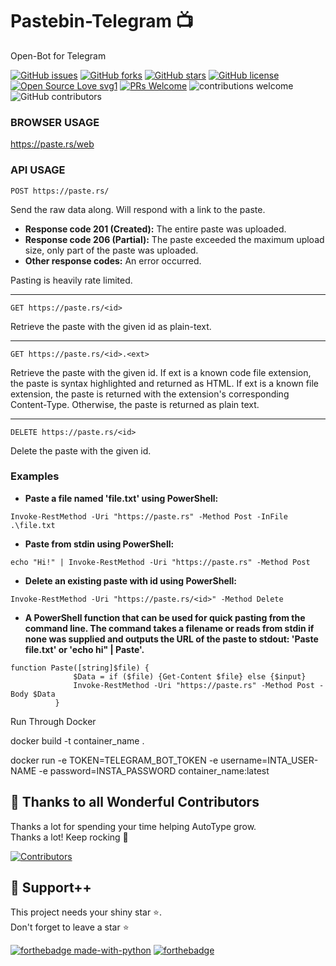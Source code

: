 # Pastebin-Telegram 📺

Open-Bot for Telegram


[![GitHub issues](https://img.shields.io/github/issues/Mr-Sunglasses/pastebin-telegram)](https://github.com/Mr-Sunglasses/pastebin-telegram/issues)
[![GitHub forks](https://img.shields.io/github/forks/Mr-Sunglasses/pastebin-telegram)](https://github.com/Mr-Sunglasses/pastebin-telegram/network)
[![GitHub stars](https://img.shields.io/github/stars/Mr-Sunglasses/pastebin-telegram)](https://github.com/Mr-Sunglasses/pastebin-telegram/stargazers)
[![GitHub license](https://img.shields.io/github/license/Mr-Sunglasses/pastebin-telegram)](https://github.com/Mr-Sunglasses/pastebin-telegram/blob/main/LICENSE)
[![Open Source Love svg1](https://badges.frapsoft.com/os/v1/open-source.svg?v=103)](https://github.com/ellerbrock/open-source-badges/) [![PRs Welcome](https://img.shields.io/badge/PRs-welcome-brightgreen.svg?style=flat-square)](http://makeapullrequest.com) ![contributions welcome](https://img.shields.io/static/v1.svg?label=Contributions&message=Welcome&color=0059b3&style=flat-square) ![GitHub contributors](https://img.shields.io/github/contributors-anon/Mr-Sunglasses/pastebin-telegram) 
<br>





### BROWSER USAGE

https://paste.rs/web

### API USAGE
`POST https://paste.rs/`

Send the raw data along. Will respond with a link to the paste.

- **Response code 201 (Created):**
The entire paste was uploaded.
- **Response code 206 (Partial):**
The paste exceeded the maximum upload size, only part of the paste was uploaded.
- **Other response codes:**
An error occurred.

Pasting is heavily rate limited.

---
`GET https://paste.rs/<id>`

Retrieve the paste with the given id as plain-text.

---

`GET https://paste.rs/<id>.<ext>`

Retrieve the paste with the given id. If ext is a known code file extension, the paste is syntax highlighted and returned as HTML. If ext is a known file extension, the paste is returned with the extension's corresponding Content-Type. Otherwise, the paste is returned as plain text.

---

`DELETE https://paste.rs/<id>`

Delete the paste with the given id.

### Examples

- **Paste a file named 'file.txt' using PowerShell:**

`Invoke-RestMethod -Uri "https://paste.rs" -Method Post -InFile .\file.txt`

- **Paste from stdin using PowerShell:**

`echo "Hi!" | Invoke-RestMethod -Uri "https://paste.rs" -Method Post`

- **Delete an existing paste with id <id> using PowerShell:**

`Invoke-RestMethod -Uri "https://paste.rs/<id>" -Method Delete`

- **A PowerShell function that can be used for quick pasting from the command line. The command takes a filename or reads from stdin if none was supplied and outputs the URL of the paste to stdout: 'Paste file.txt' or 'echo hi" | Paste'.**

```
function Paste([string]$file) {
              $Data = if ($file) {Get-Content $file} else {$input}
              Invoke-RestMethod -Uri "https://paste.rs" -Method Post -Body $Data
          }
```

Run Through Docker

docker build -t container_name .

docker run -e TOKEN=TELEGRAM_BOT_TOKEN -e username=INTA_USER-NAME -e password=INSTA_PASSWORD container_name:latest

## 💪 Thanks to all Wonderful Contributors

Thanks a lot for spending your time helping AutoType grow.   
Thanks a lot! Keep rocking 🍻

[![Contributors](https://contrib.rocks/image?repo=Mr-Sunglasses/pastebin-telegram)](https://github.com/Mr-Sunglasses/pastebin-telegram/graphs/contributors)

## 🙏 Support++

This project needs your shiny star ⭐.   
Don't forget to leave a star ⭐️

[![forthebadge made-with-python](http://ForTheBadge.com/images/badges/made-with-python.svg)](https://www.python.org/)  [![forthebadge](https://forthebadge.com/images/badges/built-with-love.svg)](https://forthebadge.com)

